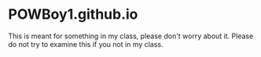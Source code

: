 # POWBoy1.github.io
This is meant for something in my class, please don't worry about it.
Please do not try to examine this if you not in my class.

